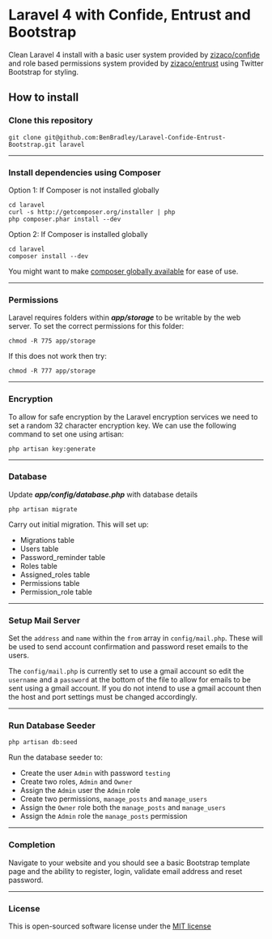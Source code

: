 # Laravel 4 with Confide, Entrust and Bootstrap

Clean Laravel 4 install with a basic user system provided by [zizaco/confide](https://github.com/zizaco/confide) and role based permissions system provided by [zizaco/entrust](https://github.com/zizaco/entrust) using Twitter Bootstrap for styling.

## How to install

### Clone this repository

	git clone git@github.com:BenBradley/Laravel-Confide-Entrust-Bootstrap.git laravel

-----

### Install dependencies using Composer

Option 1: If Composer is not installed globally

	cd laravel
	curl -s http://getcomposer.org/installer | php
	php composer.phar install --dev

Option 2: If Composer is installed globally

	cd laravel
	composer install --dev

You might want to make [composer globally available](http://andrewelkins.com/programming/php/setting-up-composer-globally-for-laravel-4/) for ease of use.

-----

### Permissions
Laravel requires folders within ***app/storage*** to be writable by the web server.
To set the correct permissions for this folder:

    chmod -R 775 app/storage

If this does not work then try:

    chmod -R 777 app/storage

-----

### Encryption
To allow for safe encryption by the Laravel encryption services we need to set a random 32 character encryption key.
We can use the following command to set one using artisan:

	php artisan key:generate

-----

### Database
Update ***app/config/database.php*** with database details

	php artisan migrate
Carry out initial migration. This will set up:
- Migrations table
- Users table
- Password_reminder table
- Roles table
- Assigned_roles table
- Permissions table
- Permission_role table


-----

### Setup Mail Server

Set the `address` and `name` within the `from` array in `config/mail.php`. These will be used to send account 
confirmation and password reset emails to the users.

The `config/mail.php` is currently set to use a gmail account so edit the `username` and a `password` at the bottom of the
file to allow for emails to be sent using a gmail account. If you do not intend to use a gmail account then the host and port
settings must be changed accordingly.

-----

### Run Database Seeder

	php artisan db:seed

Run the database seeder to:

- Create the user `Admin` with password `testing`
- Create two roles, `Admin` and `Owner`
- Assign the `Admin` user the `Admin` role
- Create two permissions, `manage_posts` and `manage_users`
- Assign the `Owner` role both the `manage_posts` and `manage_users`
- Assign the `Admin` role the `manage_posts` permission

-----

### Completion

Navigate to your website and you should see a basic Bootstrap template page and the ability to register, login, validate email address and reset password.

-----
### License

This is open-sourced software license under the [MIT license](http://opensource.org/licenses/MIT)
